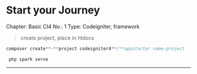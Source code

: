 # Start your Journey

Chapter: Basic CI4
No.: 1
Type: Codeigniter, framework

> create project, place in htdocs
> 

```php
composer create**-**project codeigniter4**/**appstarter name-project
```

```php
 php spark serve
```

---